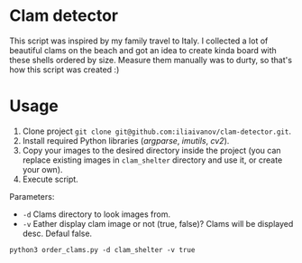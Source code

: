 # Clam detector
This script was inspired by my family travel to Italy. I collected a lot of beautiful clams on the beach and got an idea to create kinda board with these shells ordered by size. Measure them manually was to durty, so that's how this script was created :)

# Usage
1. Clone project `git clone git@github.com:iliaivanov/clam-detector.git`.
2. Install required Python libraries (_argparse_, _imutils_, _cv2_).
3. Copy your images to the desired directory inside the project (you can replace existing images in `clam_shelter` directory and use it, or create your own).
4. Execute script.

Parameters:
- `-d` Clams directory to look images from.
- `-v` Eather display clam image or not (true, false)? Clams will be displayed desc. Defaul false.

`python3 order_clams.py -d clam_shelter -v true`
